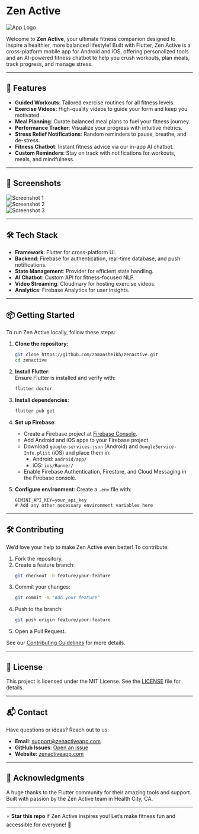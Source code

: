 # Zen Active
![App Logo](assets/view/0.png)

Welcome to **Zen Active**, your ultimate fitness companion designed to inspire a healthier, more balanced lifestyle! Built with Flutter, Zen Active is a cross-platform mobile app for Android and iOS, offering personalized tools and an AI-powered fitness chatbot to help you crush workouts, plan meals, track progress, and manage stress.

---

## 🚀 Features

- **Guided Workouts**: Tailored exercise routines for all fitness levels.
- **Exercise Videos**: High-quality videos to guide your form and keep you motivated.
- **Meal Planning**: Curate balanced meal plans to fuel your fitness journey.
- **Performance Tracker**: Visualize your progress with intuitive metrics.
- **Stress Relief Notifications**: Random reminders to pause, breathe, and de-stress.
- **Fitness Chatbot**: Instant fitness advice via our in-app AI chatbot.
- **Custom Reminders**: Stay on track with notifications for workouts, meals, and mindfulness.

---

## 📸 Screenshots

  
![Screenshot 1](assets/view/1.png)  
![Screenshot 2](assets/view/2.png)  
![Screenshot 3](assets/view/3.png)

---

## 🛠️ Tech Stack

- **Framework**: Flutter for cross-platform UI.
- **Backend**: Firebase for authentication, real-time database, and push notifications.
- **State Management**: Provider for efficient state handling.
- **AI Chatbot**: Custom API for fitness-focused NLP.
- **Video Streaming**: Cloudinary for hosting exercise videos.
- **Analytics**: Firebase Analytics for user insights.

---

## 📦 Getting Started

To run Zen Active locally, follow these steps:

1. **Clone the repository**:
    ```bash
    git clone https://github.com/zamansheikh/zenactive.git
    cd zenactive
    ```

2. **Install Flutter**:  
    Ensure Flutter is installed and verify with:
    ```bash
    flutter doctor
    ```

3. **Install dependencies**:
    ```bash
    flutter pub get
    ```

4. **Set up Firebase**:
    - Create a Firebase project at [Firebase Console](https://console.firebase.google.com).
    - Add Android and iOS apps to your Firebase project.
    - Download `google-services.json` (Android) and `GoogleService-Info.plist` (iOS) and place them in:
      - Android: `android/app/`
      - iOS: `ios/Runner/`
    - Enable Firebase Authentication, Firestore, and Cloud Messaging in the Firebase console.

5. **Configure environment**:
    Create a `.env` file with:
    ```env
    GEMINI_API_KEY=your_api_key
    # Add any other necessary environment variables here
    ```

---

## 🛠️ Contributing

We’d love your help to make Zen Active even better! To contribute:

1. Fork the repository.
2. Create a feature branch:
    ```bash
    git checkout -b feature/your-feature
    ```
3. Commit your changes:
    ```bash
    git commit -m "Add your feature"
    ```
4. Push to the branch:
    ```bash
    git push origin feature/your-feature
    ```
5. Open a Pull Request.

See our [Contributing Guidelines](CONTRIBUTING.md) for more details.

---

## 📜 License

This project is licensed under the MIT License. See the [LICENSE](LICENSE) file for details.

---

## 📬 Contact

Have questions or ideas? Reach out to us:

- **Email**: [support@zenactiveapp.com](mailto:support@zenactiveapp.com)
- **GitHub Issues**: [Open an issue](https://github.com/zamansheikh/zenactive/issues)
- **Website**: [zenactiveapp.com](https://zenactiveapp.com)

---

## 🌟 Acknowledgments

A huge thanks to the Flutter community for their amazing tools and support.  
Built with passion by the Zen Active team in Health City, CA.

---

⭐ **Star this repo** if Zen Active inspires you! Let’s make fitness fun and accessible for everyone! 💪
